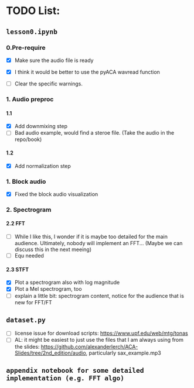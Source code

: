 # TODO List:

## ```lesson0.ipynb```
### 0.Pre-require
- [x] Make sure the audio file is ready
- [x] I think it would be better to use the pyACA wavread function
- [ ] Clear the specific warnings.


### 1. Audio preproc

#### 1.1
- [x] Add downmixing step
- [ ] Bad audio example, would find a steroe file. (Take the audio in the repo/book)
#### 1.2
- [x] Add normalization step

### 1. Block audio
- [x] Fixed the block audio visualization

### 2. Spectrogram
#### 2.2 FFT
- [ ] While I like this, I wonder if it is maybe too detailed for the main audience. Ultimately, nobody will implement an FFT... (Maybe we can discuss this in the next meeing)
- [ ] Equ needed
#### 2.3 STFT 
- [x] Plot a spectrogram also with log magnitude
- [x] Plot a Mel spectrogram, too
- [ ] explain a little bit: spectrogram content, notice for the audience that is new for FFT/FT

## ```dataset.py```
- [ ] license issue for download scripts: https://www.upf.edu/web/mtg/tonas
- [ ] AL: it might be easiest to just use the files that I am always using from the slides: https://github.com/alexanderlerch/ACA-Slides/tree/2nd_edition/audio, particularly sax_example.mp3 

## ``appendix notebook for some detailed implementation (e.g. FFT algo)``